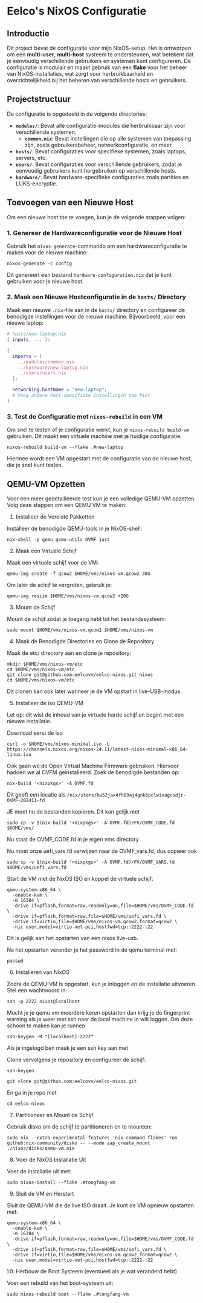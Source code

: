 
# Eelco's NixOS Configuratie

## Introductie

Dit project bevat de configuratie voor mijn NixOS-setup. Het is ontworpen om een **multi-user**, **multi-host** systeem te ondersteunen, wat betekent dat je eenvoudig verschillende gebruikers en systemen kunt configureren. De configuratie is modulair en maakt gebruik van een **flake** voor het beheer van NixOS-installaties, wat zorgt voor herbruikbaarheid en overzichtelijkheid bij het beheren van verschillende hosts en gebruikers.

## Projectstructuur

De configuratie is opgedeeld in de volgende directories:
- **`modules/`**: Bevat alle configuratie-modules die herbruikbaar zijn voor verschillende systemen.
  - **`common.nix`**: Bevat instellingen die op alle systemen van toepassing zijn, zoals gebruikersbeheer, netwerkconfiguratie, en meer.
- **`hosts/`**: Bevat configuraties voor specifieke systemen, zoals laptops, servers, etc.
- **`users/`**: Bevat configuraties voor verschillende gebruikers, zodat je eenvoudig gebruikers kunt hergebruiken op verschillende hosts.
- **`hardware/`**: Bevat hardware-specifieke configuraties zoals partities en LUKS-encryptie.

## Toevoegen van een Nieuwe Host

Om een nieuwe host toe te voegen, kun je de volgende stappen volgen:

### 1. Genereer de Hardwareconfiguratie voor de Nieuwe Host

Gebruik het `nixos-generate`-commando om een hardwareconfiguratie te maken voor de nieuwe machine:

```shell
nixos-generate -c config
```

Dit genereert een bestand `hardware-configuration.nix` dat je kunt gebruiken voor je nieuwe host.

### 2. Maak een Nieuwe Hostconfiguratie in de `hosts/` Directory

Maak een nieuwe `.nix`-file aan in de `hosts/` directory en configureer de benodigde instellingen voor de nieuwe machine. Bijvoorbeeld, voor een nieuwe laptop:

```nix
# hosts/new-laptop.nix
{ inputs, ... }:

{
  imports = [
    ../modules/common.nix
    ../hardware/new-laptop.nix
    ../users/users.nix
  ];

  networking.hostName = "new-laptop";
  # Voeg andere host-specifieke instellingen toe hier
}
```

### 3. Test de Configuratie met `nixos-rebuild` in een VM

Om snel te testen of je configuratie werkt, kun je `nixos-rebuild build-vm` gebruiken. Dit maakt een virtuele machine met je huidige configuratie:

```shell
nixos-rebuild build-vm --flake .#new-laptop
```
Hiermee wordt een VM opgestart met de configuratie van de nieuwe host, die je snel kunt testen.

## QEMU-VM Opzetten

Voor een meer gedetailleerde test kun je een volledige QEMU-VM opzetten. Volg deze stappen om een QEMU VM te maken:

1. Installeer de Vereiste Pakketten

Installeer de benodigde QEMU-tools in je NixOS-shell:

```shell
nix-shell -p qemu qemu-utils OVMF just
```

2. Maak een Virtuele Schijf

Maak een virtuele schijf voor de VM:

```shell
qemu-img create -f qcow2 $HOME/vms/nixos-vm.qcow2 30G
```

Om later de schijf te vergroten, gebruik je:

``` shell
qemu-img resize $HOME/vms/nixos-vm.qcow2 +20G
```

3. Mount de Schijf

Mount de schijf zodat je toegang hebt tot het bestandssysteem:

```shell
sudo mount $HOME/vms/nixos-vm.qcow2 $HOME/vms/nixos-vm
```

4. Maak de Benodigde Directories en Clone de Repository

Maak de etc/ directory aan en clone je repository:

```shell
mkdir $HOME/vms/nixos-vm/etc
cd $HOME/vms/nixos-vm/etc
git clone git@github.com:eelcovv/eelco-nixos.git nixos
cd $HOME/vms/nixos-vm/etc
```

Dit clonen kan ook later wanneer je de VM opstart in live-USB-modus.

5. Installeer de iso QEMU-VM

Let op: dit wist de inhoud van je virtuele harde schijf en begint met een nieuwe installatie.

Download eerst de iso

```shell
curl -o $HOME/vms/nixos-minimal.iso -L https://channels.nixos.org/nixos-24.11/latest-nixos-minimal-x86_64-linux.iso
```

Ook gaan we de  Open Virtual Machine Firmware gebruiken. Hiervoor hadden we al OVFM geinstalleerd. Zoek de benodigde bestanden op:

```shell
nix-build '<nixpkgs>' -A OVMF.fd
```

Dit geeft een locatie als `/nix/store/kw52jax4fh89aj4gnk6pclwixagcsdjr-OVMF-202411-fd`

JE moet nu de bestanden kopieren. Dit kan gelijk met

```shell
sudo cp -v $(nix-build '<nixpkgs>' -A OVMF.fd)/FV/OVMF_CODE.fd $HOME/vms/
```

Nu staat de OVMF_CODE.fd in je eigen vms directory

Nu moet onze uefi_vars.fd verwijzen naar de OVMF_vars.fd, dus copieer ook

```shell
sudo cp -v $(nix-build '<nixpkgs>' -A OVMF.fd)/FV/OVMF_VARS.fd $HOME/vms/uefi_vars.fd
```



Start de VM met de NixOS ISO en koppel de virtuele schijf:

```shell
qemu-system-x86_64 \
  -enable-kvm \
  -m 16384 \
  -drive if=pflash,format=raw,readonly=on,file=$HOME/vms/OVMF_CODE.fd \
  -drive if=pflash,format=raw,file=$HOME/vms/uefi_vars.fd \
  -drive if=virtio,file=$HOME/vms/nixos-vm.qcow2,format=qcow2 \
  -nic user,model=virtio-net-pci,hostfwd=tcp::2222-:22
```

Dit is gelijk aan het opstarten van een nixos live-usb.

Na het opstarten verander je het password in de qemu terminal met:

```shell
passwd
```

6. Installeren van NixOS

Zodra de QEMU-VM is opgestart, kun je inloggen en de installatie uitvoeren. Stel een wachtwoord in:

```shell
ssh -p 2222 nixos@localhost
```

Mocht je je qemu vm meerdere keren opstarten dan krijg je de fingerprint warning als je weer met ssh naar de local machine in wilt loggen. Om deze schoon te maken kan je runnen

```shell
ssh-keygen -R "[localhost]:2222"
```

Als je ingelogd ben maak je een ssh key aan met

Clone vervolgens je repository en configureer de schijf:
```shell
ssh-keygen
```

```shell
git clone git@github.com:eelcovv/eelco-nixos.git
```

En ga in je repo met
```shell
cd eelco-nixos
```

7. Partitioneer en Mount de Schijf

Gebruik disko om de schijf te partitioneren en te mounten:

```shell
sudo nix --extra-experimental-features 'nix-command flakes' run github:nix-community/disko -- --mode zap_create_mount ./nixos/disks/qemu-vm.nix
```

8. Voer de NixOS Installatie Uit

Voer de installatie uit met:

```shell
sudo nixos-install --flake .#tongfang-vm
```

9. Sluit de VM en Herstart

Sluit de QEMU-VM die de live ISO draait. Je kunt de VM opnieuw opstarten met:

```shell
qemu-system-x86_64 \
  -enable-kvm \
  -m 16384 \
  -drive if=pflash,format=raw,readonly=on,file=$HOME/vms/OVMF_CODE.fd \
  -drive if=pflash,format=raw,file=$HOME/vms/uefi_vars.fd \
  -drive if=virtio,file=$HOME/vms/nixos-vm.qcow2,format=qcow2 \
  -nic user,model=virtio-net-pci,hostfwd=tcp::2222-:22
```

10. Herbouw de Boot Systeem (eventueel als je wat veranderd hebt)

Voer een rebuild van het boot-systeem uit:

```shell
sudo nixos-rebuild boot --flake .#tongfang-vm
```